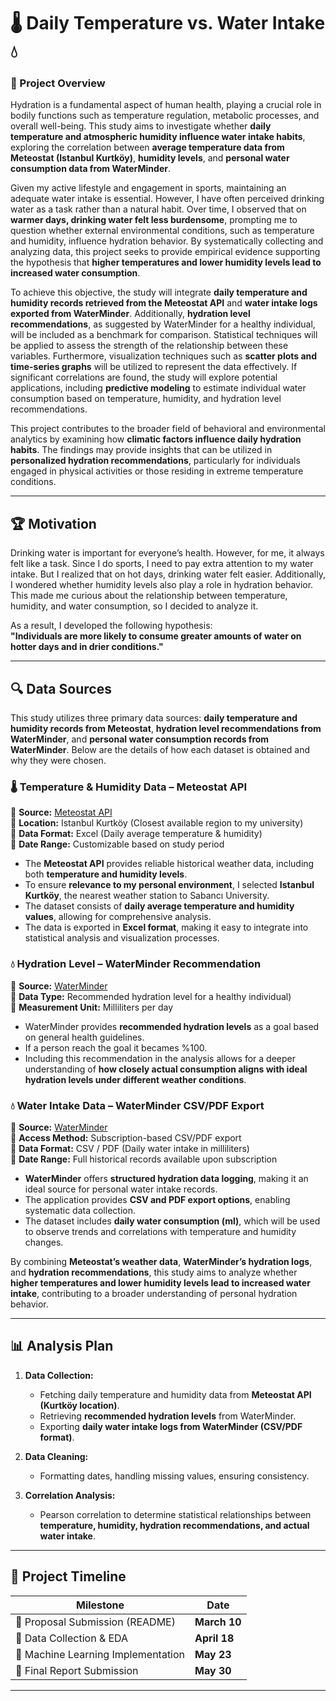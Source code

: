 # 🌡️ Daily Temperature vs. Water Intake 💧

### 📌 Project Overview  
Hydration is a fundamental aspect of human health, playing a crucial role in bodily functions such as temperature regulation, metabolic processes, and overall well-being. This study aims to investigate whether **daily temperature and atmospheric humidity influence water intake habits**, exploring the correlation between **average temperature data from Meteostat (Istanbul Kurtköy)**, **humidity levels**, and **personal water consumption data from WaterMinder**.  

Given my active lifestyle and engagement in sports, maintaining an adequate water intake is essential. However, I have often perceived drinking water as a task rather than a natural habit. Over time, I observed that on **warmer days, drinking water felt less burdensome**, prompting me to question whether external environmental conditions, such as temperature and humidity, influence hydration behavior. By systematically collecting and analyzing data, this project seeks to provide empirical evidence supporting the hypothesis that **higher temperatures and lower humidity levels lead to increased water consumption**.  

To achieve this objective, the study will integrate **daily temperature and humidity records retrieved from the Meteostat API** and **water intake logs exported from WaterMinder**. Additionally, **hydration level recommendations**, as suggested by WaterMinder for a healthy individual, will be included as a benchmark for comparison. Statistical techniques will be applied to assess the strength of the relationship between these variables. Furthermore, visualization techniques such as **scatter plots and time-series graphs** will be utilized to represent the data effectively. If significant correlations are found, the study will explore potential applications, including **predictive modeling** to estimate individual water consumption based on temperature, humidity, and hydration level recommendations.  

This project contributes to the broader field of behavioral and environmental analytics by examining how **climatic factors influence daily hydration habits**. The findings may provide insights that can be utilized in **personalized hydration recommendations**, particularly for individuals engaged in physical activities or those residing in extreme temperature conditions.  

---

## 🏆 Motivation  
Drinking water is important for everyone’s health. However, for me, it always felt like a task. Since I do sports, I need to pay extra attention to my water intake. But I realized that on hot days, drinking water felt easier. Additionally, I wondered whether humidity levels also play a role in hydration behavior. This made me curious about the relationship between temperature, humidity, and water consumption, so I decided to analyze it.  

As a result, I developed the following hypothesis:  
**"Individuals are more likely to consume greater amounts of water on hotter days and in drier conditions."**  

---

## 🔍 Data Sources  
This study utilizes three primary data sources: **daily temperature and humidity records from Meteostat**, **hydration level recommendations from WaterMinder**, and **personal water consumption records from WaterMinder**. Below are the details of how each dataset is obtained and why they were chosen.  

### **🌡️ Temperature & Humidity Data – Meteostat API**  
📌 **Source:** [Meteostat API](https://meteostat.net/en/)  
📌 **Location:** Istanbul Kurtköy (Closest available region to my university)  
📌 **Data Format:** Excel (Daily average temperature & humidity)  
📌 **Date Range:** Customizable based on study period  

- The **Meteostat API** provides reliable historical weather data, including both **temperature and humidity levels**.  
- To ensure **relevance to my personal environment**, I selected **Istanbul Kurtköy**, the nearest weather station to Sabancı University.  
- The dataset consists of **daily average temperature and humidity values**, allowing for comprehensive analysis.  
- The data is exported in **Excel format**, making it easy to integrate into statistical analysis and visualization processes.  

### **💧 Hydration Level – WaterMinder Recommendation**  
📌 **Source:** [WaterMinder](https://apps.apple.com/)  
📌 **Data Type:** Recommended hydration level for a healthy individual)  
📌 **Measurement Unit:** Milliliters per day  

- WaterMinder provides **recommended hydration levels** as a goal based on general health guidelines.
- If a person reach the goal it becames %100.  
- Including this recommendation in the analysis allows for a deeper understanding of **how closely actual consumption aligns with ideal hydration levels under different weather conditions**.  

### **💧 Water Intake Data – WaterMinder CSV/PDF Export**  
📌 **Source:** [WaterMinder](https://apps.apple.com/)  
📌 **Access Method:** Subscription-based CSV/PDF export  
📌 **Data Format:** CSV / PDF (Daily water intake in milliliters)  
📌 **Date Range:** Full historical records available upon subscription  

- **WaterMinder** offers **structured hydration data logging**, making it an ideal source for personal water intake records.  
- The application provides **CSV and PDF export options**, enabling systematic data collection.  
- The dataset includes **daily water consumption (ml)**, which will be used to observe trends and correlations with temperature and humidity changes.  

By combining **Meteostat’s weather data**, **WaterMinder’s hydration logs**, and **hydration recommendations**, this study aims to analyze whether **higher temperatures and lower humidity levels lead to increased water intake**, contributing to a broader understanding of personal hydration behavior.  

---

## 📊 Analysis Plan  
1. **Data Collection:**  
   - Fetching daily temperature and humidity data from **Meteostat API (Kurtköy location)**.  
   - Retrieving **recommended hydration levels** from WaterMinder.  
   - Exporting **daily water intake logs from WaterMinder (CSV/PDF format)**.  

2. **Data Cleaning:**  
   - Formatting dates, handling missing values, ensuring consistency.  

3. **Correlation Analysis:**  
   - Pearson correlation to determine statistical relationships between **temperature, humidity, hydration recommendations, and actual water intake**.  

---

## 📅 Project Timeline  
| Milestone | Date |
|-----------|------|
| 🔹 Proposal Submission (README) | **March 10** |
| 🔹 Data Collection & EDA | **April 18** |
| 🔹 Machine Learning Implementation | **May 23** |
| 🔹 Final Report Submission | **May 30** |

---
